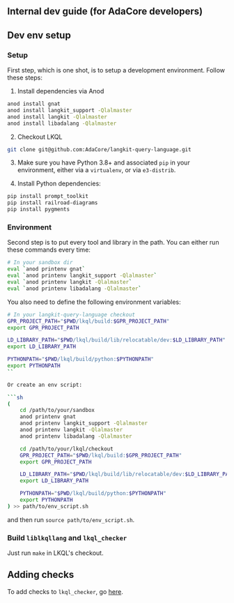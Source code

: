 Internal dev guide (for AdaCore developers)
-------------------------------------------

## Dev env setup

### Setup

First step, which is one shot, is to setup a development environment. Follow
these steps:

1. Install dependencies via Anod

```sh
anod install gnat
anod install langkit_support -Qlalmaster
anod install langkit -Qlalmaster
anod install libadalang -Qlalmaster
```

2. Checkout LKQL

```sh
git clone git@github.com:AdaCore/langkit-query-language.git
```

3. Make sure you have Python 3.8+ and associated `pip` in your environment,
   either via a `virtualenv`, or via `e3-distrib`.

4. Install Python dependencies:

```sh
pip install prompt_toolkit
pip install railroad-diagrams
pip install pygments
```

### Environment

Second step is to put every tool and library in the path. You can either run
these commands every time:

```sh
# In your sandbox dir
eval `anod printenv gnat`
eval `anod printenv langkit_support -Qlalmaster`
eval `anod printenv langkit -Qlalmaster`
eval `anod printenv libadalang -Qlalmaster`
```

You also need to define the following environment variables:

```sh
# In your langkit-query-language checkout
GPR_PROJECT_PATH="$PWD/lkql/build:$GPR_PROJECT_PATH"
export GPR_PROJECT_PATH

LD_LIBRARY_PATH="$PWD/lkql/build/lib/relocatable/dev:$LD_LIBRARY_PATH"
export LD_LIBRARY_PATH

PYTHONPATH="$PWD/lkql/build/python:$PYTHONPATH"
export PYTHONPATH
``

Or create an env script:

```sh
(
    cd /path/to/your/sandbox
    anod printenv gnat
    anod printenv langkit_support -Qlalmaster
    anod printenv langkit -Qlalmaster
    anod printenv libadalang -Qlalmaster

    cd /path/to/your/lkql/checkout
    GPR_PROJECT_PATH="$PWD/lkql/build:$GPR_PROJECT_PATH"
    export GPR_PROJECT_PATH

    LD_LIBRARY_PATH="$PWD/lkql/build/lib/relocatable/dev:$LD_LIBRARY_PATH"
    export LD_LIBRARY_PATH

    PYTHONPATH="$PWD/lkql/build/python:$PYTHONPATH"
    export PYTHONPATH
) >> path/to/env_script.sh
```

and then run `source path/to/env_script.sh`.

### Build `liblkqllang` and `lkql_checker`

Just run `make` in LKQL's checkout.

## Adding checks

To add checks to `lkql_checker`, go [here](lkql_checker/).

